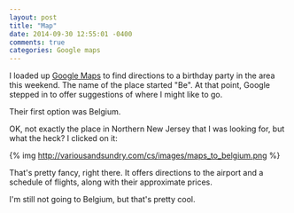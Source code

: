 ```yaml
---
layout: post
title: "Map"
date: 2014-09-30 12:55:01 -0400
comments: true
categories: Google maps
---
```


I loaded up [Google Maps](http://maps.google.com) to find directions to a birthday party in the area this weekend.  The name of the place started "Be".  At that point, Google stepped in to offer suggestions of where I might like to go.

Their first option was Belgium.

OK, not exactly the place in Northern New Jersey that I was looking for, but what the heck?  I clicked on it:

{% img http://variousandsundry.com/cs/images/maps_to_belgium.png %}

That's pretty fancy, right there.  It offers directions to the airport and a schedule of flights, along with their approximate prices.

I'm still not going to Belgium, but that's pretty cool.
